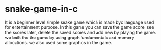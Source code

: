 # snake-game-in-c
It is a beginner level simple snake game which is made byc language used for entertainment purpose. In this game you can save the game score, see the scores later, delete the saved
scores and add new by playing the game. we built the the game by using graph fundamentals and memory allocations. we also used some graphics in the game.
